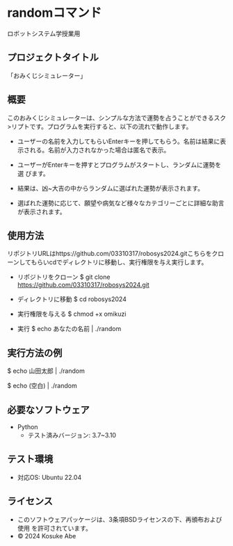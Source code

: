 # randomコマンド
ロボットシステム学授業用

## プロジェクトタイトル

「おみくじシミュレーター」

## 概要

このおみくじシミュレーターは、シンプルな方法で運勢を占うことができるスク>リプトです。プログラムを実行すると、以下の流れで動作します。
-  ユーザーの名前を入力してもらいEnterキーを押してもらう。名前は結果に表    示される。名前が入力されなかった場合は匿名で表示。

-  ユーザーがEnterキーを押すとプログラムがスタートし、ランダムに運勢を選    びます。
                                                            
-  結果は、凶~大吉の中からランダムに選ばれた運勢が表示されます。
        
-  選ばれた運勢に応じて、願望や病気など様々なカテゴリーごとに詳細な助言     が表示されます。

## 使用方法

リポジトリURLはhttps://github.com/03310317/robosys2024.gitこちらをクローンしてもらいcdでディレクトリに移動し、実行権限を与え実行します。

- リポジトリをクローン
  $ git clone https://github.com/03310317/robosys2024.git

- ディレクトリに移動
  $ cd robosys2024

- 実行権限を与える
  $ chmod +x omikuzi

- 実行
  $ echo あなたの名前 | ./random
 
## 実行方法の例

$ echo 山田太郎 | ./random

$ echo (空白) | ./random

## 必要なソフトウェア
- Python
  - テスト済みバージョン: 3.7~3.10

## テスト環境
- 対応OS: Ubuntu 22.04

## ライセンス

- このソフトウェアパッケージは、3条項BSDライセンスの下、再頒布および使用   を許可されています。
- © 2024 Kosuke Abe

